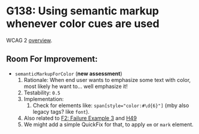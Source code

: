 
# G138: Using semantic markup whenever color cues are used

WCAG 2 [overview](http://www.w3.org/TR/2014/NOTE-WCAG20-TECHS-20140916/G138).

## Room For Improvement:

* `semanticMarkupForColor` (**new assessment**)
	1. Rationale: When end user wants to emphasize some text with color, most likely he want to... well emphasize it!
	1. Testability: `0.5`
	1. Implementation:
		1. Check for elements like: `span[style="color:#\d{6}"]` (mby also legacy tags? like `font`).
	1. Also related to [F2: Failure Example 3](http://www.w3.org/TR/2014/NOTE-WCAG20-TECHS-20140916/F2) and [H49](H49)
	1. We might add a simple QuickFix for that, to apply `em` or `mark` element.